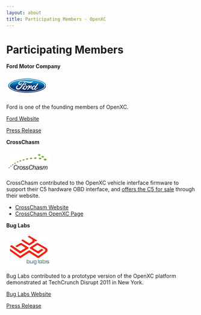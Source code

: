 ```yaml
---
layout: about
title: Participating Members - OpenXC
---
```


<div class="page-header">
    <h1>Participating Members</h1>
</div>

**Ford Motor Company**

![Ford Logo](/images/ford-oval.png)

Ford is one of the founding members of OpenXC.

[Ford Website](http://www.ford.com/)

[Press Release](http://qa.at.ford.com/news/cn/Pages/Ford%20and%20Bug%20Labs%20Develop%20Open%20Source%20RD%20Platform%20for%20Socially%20Networked%20In%20Car%20Connectivity%20Innovation.aspx)

**CrossChasm**

![CrossChasm Logo](/images/logo-crosschasm.png)

CrossChasm contributed to the OpenXC vehicle interface firmware to support their
C5 hardware OBD interface, and [offers the C5 for
sale](http://crosschasm.com/SolutionCenter/OpenXC.aspx) through their website.

* [CrossChasm Website](http://www.crosschasm.com/)
* [CrossChasm OpenXC Page](http://crosschasm.com/SolutionCenter/OpenXC.aspx)

**Bug Labs**

![Bug Labs Logo](/images/buglabs.jpg)

Bug Labs contributed to a prototype version of the OpenXC platform demonstrated
at TechCrunch Disrupt 2011 in New York.

[Bug Labs Website](http://buglabs.net/)

[Press Release](http://www.buglabs.net/ford-buglabs)

